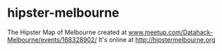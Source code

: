 hipster-melbourne
=================

The Hipster Map of Melbourne created at www.meetup.com/Datahack-Melbourne/events/168328902/
It's online at http://hipstermelbourne.org
